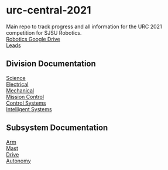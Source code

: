 # urc-central-2021
Main repo to track progress and all information for the URC 2021 competition for SJSU Robotics.
<br />
[Robotics Google Drive](https://drive.google.com/drive/u/1/folders/0AMkfCPdUQjAtUk9PVA)  
[Leads](https://docs.google.com/presentation/d/1s-Qgfs6sdip36D7jrmv8OEf0aU_OwsSCoxct0UsKlas/edit#slide=id.g80a8048a34_6_5)  

## Division Documentation
[Science]()  
[Electrical]()  
[Mechanical]()  
[Mission Control]()  
[Control Systems](https://docs.google.com/presentation/d/16GxLmgvEyFMOj6CX3cSmKUxdSUxjWPekUrT9ix32nQg/edit#slide=id.p)  
[Intelligent Systems](https://docs.google.com/presentation/d/1Ixg9pHXM8jfhDKHEwwc2twKoRcqcA9IQiIk_uSOc-uQ/edit#slide=id.p)
## Subsystem Documentation
[Arm]()  
[Mast]()  
[Drive](https://docs.google.com/presentation/d/1v0WoSQskHVO9k7viMhw-HPzhfZXHo48zpKoqh7pbMyw/edit#slide=id.p)  
[Autonomy]()   
